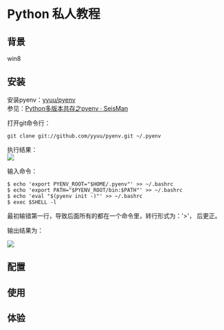 # Python 私人教程

## 背景

win8

## 安装

安装pyenv：[yyuu/pyenv](https://github.com/yyuu/pyenv)   
参见：[Python多版本共存之pyenv · SeisMan](http://seisman.info/python-pyenv.html)

打开git命令行：  

    git clone git://github.com/yyuu/pyenv.git ~/.pyenv

执行结果：  
![](http://7xotr7.com1.z0.glb.clouddn.com/16-1-19/42570068.jpg)  

输入命令：  

    $ echo 'export PYENV_ROOT="$HOME/.pyenv"' >> ~/.bashrc
	$ echo 'export PATH="$PYENV_ROOT/bin:$PATH"' >> ~/.bashrc
	$ echo 'eval "$(pyenv init -)"' >> ~/.bashrc
	$ exec $SHELL -l
最初输错第一行，导致后面所有的都在一个命令里，转行形式为：'>'， 后更正。  

输出结果为：  

![](http://7xotr7.com1.z0.glb.clouddn.com/16-1-19/69817507.jpg)  


## 配置

## 使用

## 体验

